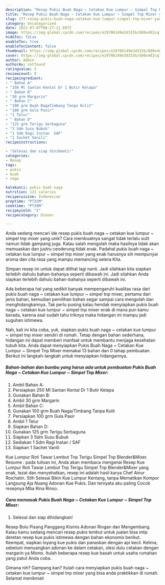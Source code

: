 ```yaml
---
description: "Resep Pukis Buah Naga ~ Cetakan Kue Lumpur ~ Simpel Tnp Mixer yang Lezat Sekali"
title: "Resep Pukis Buah Naga ~ Cetakan Kue Lumpur ~ Simpel Tnp Mixer yang Lezat Sekali"
slug: 277-resep-pukis-buah-naga-cetakan-kue-lumpur-simpel-tnp-mixer-yang-lezat-sekali
category: Uncategorized
date: 2022-07-07T08:27:11.697Z
image: https://img-global.cpcdn.com/recipes/e29706149e3d315b/680x482cq70/pukis-buah-naga-cetakan-kue-lumpur-simpel-tnp-mixer-foto-resep-utama.jpg
hideToc: false
enableToc: true
enableTocContent: false
thumbnail: https://img-global.cpcdn.com/recipes/e29706149e3d315b/680x482cq70/pukis-buah-naga-cetakan-kue-lumpur-simpel-tnp-mixer-foto-resep-utama.jpg
cover: https://img-global.cpcdn.com/recipes/e29706149e3d315b/680x482cq70/pukis-buah-naga-cetakan-kue-lumpur-simpel-tnp-mixer-foto-resep-utama.jpg
author: Admin
authorAv: notfound
ratingvalue: 3
reviewcount: 9
recipeingredient:
- " Bahan A"
- "250 Ml Santan Kental Dr 1 Butir Kelapa"
- " Bahan B"
- "30 grm Margarin"
- " Bahan C"
- "100 grm Buah NagaTimbang Tanpa Kulit"
- "100 grm Gula Pasir"
- "1 Telur"
- " Bahan D"
- "125 grm Terigu Serbaguna"
- "3 Sdm Susu Bubuk"
- "1 Sdm Ragi Instan  SAF"
- "1 Sachet Vanili"
recipeinstructions:

- "Selesai dan siap dinikmati!"
categories:
- Resep
tags:
- pukis
- buah
- naga

katakunci: pukis buah naga 
nutrition: 121 calories
recipecuisine: Indonesian
preptime: "PT32M"
cooktime: "PT39M"
recipeyield: "2"
recipecategory: Dinner

---
```





Anda sedang mencari ide resep pukis buah naga ~ cetakan kue lumpur ~ simpel tnp mixer yang unik? Cara membuatnya sangat tidak terlalu sulit namun tidak gampang juga. Kalau salah mengolah maka hasilnya tidak akan memuaskan dan justru cenderung tidak enak. Padahal pukis buah naga ~ cetakan kue lumpur ~ simpel tnp mixer yang enak harusnya sih mempunyai aroma dan cita rasa yang mampu memancing selera Kita.





Simpan resep ini untuk dapat dilihat lagi nanti. Jadi silahkan kita siapkan terlebih dahulu bahan-bahanya seperti dibawah ini. Jadi silahkan Anda siapkan terlebih dahulu bahan-bahanya seperti dibawah ini.

Ada beberapa hal yang sedikit banyak mempengaruhi kualitas rasa dari pukis buah naga ~ cetakan kue lumpur ~ simpel tnp mixer, pertama dari jenis bahan, kemudian pemilihan bahan segar sampai cara mengolah dan menghidangkannya. Tak perlu pusing kalau hendak menyiapkan pukis buah naga ~ cetakan kue lumpur ~ simpel tnp mixer enak di mana pun kamu berada, karena asal sudah tahu triknya maka hidangan ini mampu jadi suguhan istimewa.






Nah, kali ini kita coba, yuk, siapkan pukis buah naga ~ cetakan kue lumpur ~ simpel tnp mixer sendiri di rumah. Tetap dengan bahan sederhana, hidangan ini dapat memberi manfaat untuk membantu menjaga kesehatan tubuh kita. Anda dapat menyiapkan Pukis Buah Naga ~ Cetakan Kue Lumpur ~ Simpel Tnp Mixer memakai 13 bahan dan 0 tahap pembuatan. Berikut ini langkah-langkah untuk menyiapkan hidangannya.

<!--inarticleads1-->

##### Bahan-bahan dan bumbu yang harus ada untuk pembuatan Pukis Buah Naga ~ Cetakan Kue Lumpur ~ Simpel Tnp Mixer:

1. Ambil  Bahan A:
1. Persiapkan 250 Ml Santan Kental Dr 1 Butir Kelapa
1. Gunakan  Bahan B:
1. Ambil 30 grm Margarin
1. Ambil  Bahan C:
1. Gunakan 100 grm Buah Naga/Timbang Tanpa Kulit
1. Persiapkan 100 grm Gula Pasir
1. Ambil 1 Telur
1. Siapkan  Bahan D:
1. Gunakan 125 grm Terigu Serbaguna
1. Siapkan 3 Sdm Susu Bubuk
1. Sediakan 1 Sdm Ragi Instan / SAF
1. Siapkan 1 Sachet Vanili


Kue Lumpur Roti Tawar Lembut Tnp Terigu Simpel Tnp Blender&amp;Mixer. Resume : pada tulisan ini, Anda akan membaca mengenai Resep Kue Lumpur Roti Tawar Lembut Tnp Terigu Simpel Tnp Blender&amp;Mixer yang enak, lezat dan menyehatkan, resep ini adalah hasil karya Chef Ainur Roichatin. Stlh Selesai Bikin Kue Lumpur Kentang, tanpa Mematikan Kompor Langsung Aja Nuang Adonan Kue Pukis. Dan ternyata aku paling Cocok resepnya Mba Rina Rinso. 

<!--inarticleads2-->

##### Cara memasak Pukis Buah Naga ~ Cetakan Kue Lumpur ~ Simpel Tnp Mixer:


1. Selesai dan siap dihidangkan!

Resep Bolu Pisang Panggang Kismis Adonan Ringan dan Mengembang. Kalau kamu sedang mencari resep pukis lembut untuk jualan bisa intip deretan resep kue pukis istimewa dengan bahan ekonomis berikut. Keempat, siapkan loyang kue pukis dan panaskan dengan api kecil. Kelima, sebelum menuangkan adonan ke dalam cetakan, olesi dulu cetakan dengan margarin ya Moms. Itulah beberapa resep kue basah untuk usaha rumahan yang patut Anda coba. 

Gimana nih? Gampang kan? Itulah cara menyiapkan pukis buah naga ~ cetakan kue lumpur ~ simpel tnp mixer yang bisa anda praktikkan di rumah. Selamat menikmati
